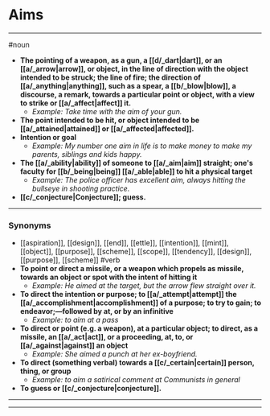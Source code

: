 # Aims
---
#noun
- **The pointing of a weapon, as a gun, a [[d/_dart|dart]], or an [[a/_arrow|arrow]], or object, in the line of direction with the object intended to be struck; the line of fire; the direction of [[a/_anything|anything]], such as a spear, a [[b/_blow|blow]], a discourse, a remark, towards a particular point or object, with a view to strike or [[a/_affect|affect]] it.**
	- _Example: Take time with the aim of your gun._
- **The point intended to be hit, or object intended to be [[a/_attained|attained]] or [[a/_affected|affected]].**
- **Intention or goal**
	- _Example: My number one aim in life is to make money to make my parents, siblings and kids happy._
- **The [[a/_ability|ability]] of someone to [[a/_aim|aim]] straight; one's faculty for [[b/_being|being]] [[a/_able|able]] to hit a physical target**
	- _Example: The police officer has excellent aim, always hitting the bullseye in shooting practice._
- **[[c/_conjecture|Conjecture]]; guess.**
---
### Synonyms
- [[aspiration]], [[design]], [[end]], [[ettle]], [[intention]], [[mint]], [[object]], [[purpose]], [[scheme]], [[scope]], [[tendency]], [[design]], [[purpose]], [[scheme]]
#verb
- **To point or direct a missile, or a weapon which propels as missile, towards an object or spot with the intent of hitting it**
	- _Example: He aimed at the target, but the arrow flew straight over it._
- **To direct the intention or purpose; to [[a/_attempt|attempt]] the [[a/_accomplishment|accomplishment]] of a purpose; to try to gain; to endeavor;—followed by at, or by an infinitive**
	- _Example: to aim at a pass_
- **To direct or point (e.g. a weapon), at a particular object; to direct, as a missile, an [[a/_act|act]], or a proceeding, at, to, or [[a/_against|against]] an object**
	- _Example: She aimed a punch at her ex-boyfriend._
- **To direct (something verbal) towards a [[c/_certain|certain]] person, thing, or group**
	- _Example: to aim a satirical comment at Communists in general_
- **To guess or [[c/_conjecture|conjecture]].**
---
---
